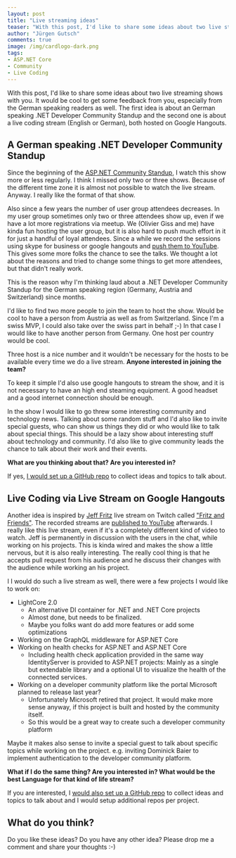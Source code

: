 ```yaml
---
layout: post
title: "Live streaming ideas"
teaser: "With this post, I'd like to share some ideas about two live streaming shows with you. It would be cool to get some feedback from you, especially from the German speaking readers as well. The first idea is about an German speaking .NET Developer Community Standup and the second one is about a live coding stream (English or German), both hosted on Google Hangouts."
author: "Jürgen Gutsch"
comments: true
image: /img/cardlogo-dark.png
tags: 
- ASP.NET Core
- Community
- Live Coding
---
```


With this post, I'd like to share some ideas about two live streaming shows with you. It would be cool to get some feedback from you, especially from the German speaking readers as well. The first idea is about an German speaking .NET Developer Community Standup and the second one is about a live coding stream (English or German), both hosted on Google Hangouts.

## A German speaking .NET Developer Community Standup

Since the beginning of the [ASP.NET Community Standup](https://live.asp.net/), I watch this show more or less regularly. I think I missed only two or three shows. Because of the different time zone it is almost not possible to watch the live stream. Anyway. I really like the format of that show.

Also since a few years the number of user group attendees decreases. In my user group sometimes only two or three attendees show up, even if we have a lot more  registrations via meetup. We (Olivier Giss and me) have kinda fun hosting the user group, but it is also hard to push much effort in it for just a handful of loyal attendees. Since a while we record the sessions using skype for business or google hangouts and [push them to YouTube](https://www.youtube.com/channel/UCPvNxc877qns0XNfaYIjwIg). This gives some more folks the chance to see the talks. We thought a lot about the reasons and tried to change some things to get more attendees, but that didn't really work.

This is the reason why I'm thinking laud about a .NET Developer Community Standup for the German speaking region (Germany, Austria and Switzerland) since months. 

I'd like to find two more people to join the team to host the show. Would be cool to have a person from Austria as well as from Switzerland. Since I'm a swiss MVP, I could also take over the swiss part in behalf ;-) In that case I would like to have another person from Germany. One host per country would be cool.

Three host is a nice number and it wouldn't be necessary for the hosts to be available every time we do a live stream. **Anyone interested in joining the team?** 

To keep it simple I'd also use google hangouts to stream the show, and it is not necessary to have an high end steaming equipment. A good headset and a good internet connection should be enough.

In the show I would like to go threw some interesting community and technology news. Talking about some random stuff and I'd also like to invite special guests, who can show us things they did or who would like to talk about special things. This should be a lazy show about interesting stuff about technology and community. I'd also like to give community leads the chance to talk about their work and their events.

**What are you thinking about that? Are you interested in?**

If yes, [I would set up a GitHub repo](https://github.com/JuergenGutsch) to collect ideas and topics to talk about.

## Live Coding via Live Stream on Google Hangouts

Another idea is inspired by [Jeff Fritz](https://twitter.com/csharpfritz) live stream on Twitch called ["Fritz and Friends"](https://www.twitch.tv/csharpfritz). The recorded streams are [published to YouTube](https://www.youtube.com/user/jfritz828/videos) afterwards. I really like this live stream, even if it's a completely different kind of video to watch. Jeff is permanently in discussion with the users in the chat, while working on his projects. This is kinda wired and makes the show a little nervous, but it is also really interesting. The really cool thing is that he accepts pull request from his audience and he discuss their changes with the audience while working an his project.

I I would do such a live stream as well, there were a few projects I would like to work on:

* LightCore 2.0
  * An alternative DI container for .NET and .NET Core projects
  * Almost done, but needs to be finalized.
  * Maybe you folks want do add more features or add some optimizations
* Working on the GraphQL middleware for ASP.NET Core
* Working on health checks for ASP.NET and ASP.NET Core
  * Including health check application provided in the same way IdentityServer is provided to ASP.NET projects: Mainly as a single but extendable library and a optional UI to visualize the health of the connected services.
* Working on a developer community platform like the portal Microsoft planned to release last year?
  * Unfortunately Microsoft retired that project. It would make more sense anyway, if this project is built and hosted by the community itself.
  * So this would be a great way to create such a developer community platform

Maybe it makes also sense to invite a special guest to talk about specific topics while working on the project. e.g. inviting Dominick Baier to implement authentication to the developer community platform.

**What if I do the same thing? Are you interested in? What would be the best Language for that kind of life stream?**

If you are interested, I [would also set up a GitHub repo](https://github.com/JuergenGutsch) to collect ideas and topics to talk about and I would setup additional repos per project.

## What do you think?

Do you like these ideas? Do you have any other idea? Please drop me a comment and share your thoughts :-)